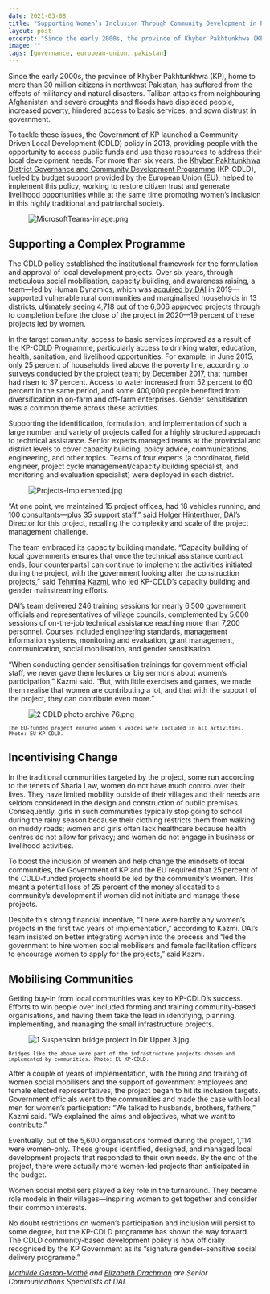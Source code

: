 ```yaml
---
date: 2021-03-08
title: "Supporting Women’s Inclusion Through Community Development in Pakistan"
layout: post
excerpt: "Since the early 2000s, the province of Khyber Pakhtunkhwa (KP), home to more than 30 million citizens in northwest Pakistan, has suffered from the effects of militancy and natural disasters. "
image: ""
tags: [governance, european-union, pakistan]
---
```

<p>Since the early 2000s, the province of Khyber Pakhtunkhwa (KP), home to more than 30 million citizens in northwest Pakistan, has suffered from the effects of militancy and natural disasters. Taliban attacks from neighbouring Afghanistan and severe droughts and floods have displaced people, increased poverty, hindered access to basic services, and sown distrust in government.</p><p>To tackle these issues, the Government of KP launched a Community-Driven Local Development (CDLD) policy in 2013, providing people with the opportunity to access public funds and use these resources to address their local development needs. For more than six years, the <a href="https://www.dai.com/our-work/projects/pakistan-khyber-pakhtunkhwa-district-governance-and-community-development-programme-kp-cdld">Khyber Pakhtunkhwa District Governance and Community Development Programme</a> (KP-CDLD), fueled by budget support provided by the European Union (EU), helped to implement this policy, working to restore citizen trust and generate livelihood opportunities while at the same time promoting women’s inclusion in this highly traditional and patriarchal society.</p><figure class="kg-card kg-image-card"><img src="https://pubs.ghost.io/uploads/MicrosoftTeams-image.png" class="kg-image" alt="MicrosoftTeams-image.png" loading="lazy"></figure><h2 id="supporting-a-complex-programme">Supporting a Complex Programme</h2><p>The CDLD policy established the institutional framework for the formulation and approval of local development projects. Over six years, through meticulous social mobilisation, capacity building, and awareness raising, a team—led by Human Dynamics, which was <a href="https://www.dai.com/news/dai-acquires-leading-european-development-consultancy-human-dynamics">acquired by DAI</a> in 2019—supported vulnerable rural communities and marginalised households in 13 districts, ultimately seeing 4,718 out of the 6,006 approved projects through to completion before the close of the project in 2020—19 percent of these projects led by women.</p><p>In the target community, access to basic services improved as a result of the KP-CDLD Programme, particularly access to drinking water, education, health, sanitation, and livelihood opportunities. For example, in June 2015, only 25 percent of households lived above the poverty line, according to surveys conducted by the project team; by December 2017, that number had risen to 37 percent. Access to water increased from 52 percent to 60 percent in the same period, and some 400,000 people benefited from diversification in on-farm and off-farm enterprises. Gender sensitisation was a common theme across these activities.</p><p>Supporting the identification, formulation, and implementation of such a large number and variety of projects called for a highly structured approach to technical assistance. Senior experts managed teams at the provincial and district levels to cover capacity building, policy advice, communications, engineering, and other topics. Teams of four experts (a coordinator, field engineer, project cycle management/capacity building specialist, and monitoring and evaluation specialist) were deployed in each district.</p><figure class="kg-card kg-image-card"><img src="https://pubs.ghost.io/uploads/Projects-Implemented.jpg" class="kg-image" alt="Projects-Implemented.jpg" loading="lazy"></figure><p>“At one point, we maintained 15 project offices, had 18 vehicles running, and 100 consultants—plus 35 support staff,” said <a href="https://www.linkedin.com/in/holger-hinterthuer-3851a433/">Holger Hinterthuer</a>, DAI’s Director for this project, recalling the complexity and scale of the project management challenge.</p><p>The team embraced its capacity building mandate. “Capacity building of local governments ensures that once the technical assistance contract ends, [our counterparts] can continue to implement the activities initiated during the project, with the government looking after the construction projects,” said <a href="https://www.linkedin.com/in/tehmina-kazmi-60460210/">Tehmina Kazmi</a>, who led KP-CDLD’s capacity building and gender mainstreaming efforts.</p><p>DAI’s team delivered 246 training sessions for nearly 6,500 government officials and representatives of village councils, complemented by 5,000 sessions of on-the-job technical assistance reaching more than 7,200 personnel. Courses included engineering standards, management information systems, monitoring and evaluation, grant management, communication, social mobilisation, and gender sensitisation.</p><p>“When conducting gender sensitisation trainings for government official staff, we never gave them lectures or big sermons about women’s participation,” Kazmi said. “But, with little exercises and games, we made them realise that women are contributing a lot, and that with the support of the project, they can contribute even more.”</p><figure class="kg-card kg-image-card"><img src="https://pubs.ghost.io/uploads/2%20CDLD%20photo%20archive%2076.png" class="kg-image" alt="2 CDLD photo archive 76.png" loading="lazy"></figure><p><code><code>The EU-funded project ensured women's voices were included in all activities. Photo: EU KP-CDLD.</code></code></p><h2 id="incentivising-change">Incentivising Change</h2><p>In the traditional communities targeted by the project, some run according to the tenets of Sharia Law, women do not have much control over their lives. They have limited mobility outside of their villages and their needs are seldom considered in the design and construction of public premises. Consequently, girls in such communities typically stop going to school during the rainy season because their clothing restricts them from walking on muddy roads; women and girls often lack healthcare because health centres do not allow for privacy; and women do not engage in business or livelihood activities.</p><p>To boost the inclusion of women and help change the mindsets of local communities, the Government of KP and the EU required that 25 percent of the CDLD-funded projects should be led by the community’s women. This meant a potential loss of 25 percent of the money allocated to a community’s development if women did not initiate and manage these projects.</p><p>Despite this strong financial incentive, “There were hardly any women’s projects in the first two years of implementation,” according to Kazmi. DAI’s team insisted on better integrating women into the process and “led the government to hire women social mobilisers and female facilitation officers to encourage women to apply for the projects,” said Kazmi.</p><h2 id="mobilising-communities">Mobilising Communities</h2><p>Getting buy-in from local communities was key to KP-CDLD’s success. Efforts to win people over included forming and training community-based organisations, and having them take the lead in identifying, planning, implementing, and managing the small infrastructure projects.</p><figure class="kg-card kg-image-card"><img src="https://pubs.ghost.io/uploads/1%20Suspension%20bridge%20project%20in%20Dir%20Upper%203.jpg" class="kg-image" alt="1 Suspension bridge project in Dir Upper 3.jpg" loading="lazy"></figure><p><code><code>Bridges like the above were part of the infrastructure projects chosen and implemented by communities. Photo: EU KP-CDLD.</code></code></p><p>After a couple of years of implementation, with the hiring and training of women social mobilisers and the support of government employees and female elected representatives, the project began to hit its inclusion targets. Government officials went to the communities and made the case with local men for women’s participation: “We talked to husbands, brothers, fathers,” Kazmi said. “We explained the aims and objectives, what we want to contribute.”</p><p>Eventually, out of the 5,600 organisations formed during the project, 1,114 were women-only. These groups identified, designed, and managed local development projects that responded to their own needs. By the end of the project, there were actually more women-led projects than anticipated in the budget.</p><p>Women social mobilisers played a key role in the turnaround. They became role models in their villages—inspiring women to get together and consider their common interests.</p><p>No doubt restrictions on women’s participation and inclusion will persist to some degree, but the KP-CDLD programme has shown the way forward. The CDLD community-based development policy is now officially recognised by the KP Government as its “signature gender-sensitive social delivery programme.”</p><p><em><a href="https://www.linkedin.com/in/mathilde-gaston-math%C3%A9-089a7022/">Mathilde Gaston-Mathé</a> and <a href="https://www.linkedin.com/in/elizabethdrachman/">Elizabeth Drachman</a> are Senior Communications Specialists at DAI.</em></p>
  